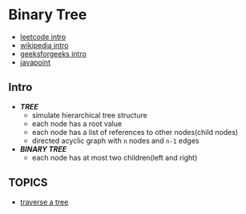 # Binary Tree

- [leetcode intro](https://leetcode.com/explore/learn/card/data-structure-tree/)
- [wikipedia intro](https://en.wikipedia.org/wiki/Binary_tree)
- [geeksforgeeks intro](https://www.geeksforgeeks.org/binary-tree-data-structure/)
- [javapoint](https://www.javatpoint.com/binary-tree)

## Intro
- ***TREE***
    - simulate hierarchical tree structure
    - each node has a root value
    - each node has a list of references to other nodes(child nodes)
    - directed acyclic graph with `n` nodes and `n-1` edges
- ***BINARY TREE***
    - each node has at most two children(left and right)

## TOPICS
- [traverse a tree](traversal.md)